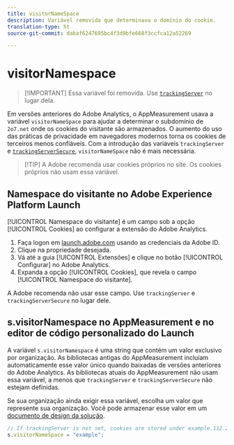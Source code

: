 ```yaml
---
title: visitorNameSpace
description: Variável removida que determinava o domínio do cookie.
translation-type: ht
source-git-commit: dabaf6247695bc4f3d9bfe668f3ccfca12a52269

---
```



# visitorNamespace

>[!IMPORTANT] Essa variável foi removida. Use [`trackingServer`](trackingserver.md) no lugar dela.

Em versões anteriores do Adobe Analytics, o AppMeasurement usava a variável `visitorNameSpace` para ajudar a determinar o subdomínio de `2o7.net` onde os cookies do visitante são armazenados. O aumento do uso das práticas de privacidade em navegadores modernos torna os cookies de terceiros menos confiáveis. Com a introdução das variáveis `trackingServer` e [`trackingServerSecure`](trackingserversecure.md), `visitorNameSpace` não é mais necessária.

>[!TIP] A Adobe recomenda usar cookies próprios no site. Os cookies próprios não usam essa variável.

## Namespace do visitante no Adobe Experience Platform Launch

[!UICONTROL Namespace do visitante] é um campo sob a opção [!UICONTROL Cookies] ao configurar a extensão do Adobe Analytics.

1. Faça logon em [launch.adobe.com](https://launch.adobe.com) usando as credenciais da Adobe ID.
2. Clique na propriedade desejada.
3. Vá até a guia [!UICONTROL Extensões] e clique no botão [!UICONTROL Configurar] no Adobe Analytics.
4. Expanda a opção [!UICONTROL Cookies], que revela o campo [!UICONTROL Namespace do visitante].

A Adobe recomenda não usar esse campo. Use `trackingServer` e `trackingServerSecure` no lugar dele.

## s.visitorNamespace no AppMeasurement e no editor de código personalizado do Launch

A variável `s.visitorNamespace` é uma string que contém um valor exclusivo por organização. As bibliotecas antigas do AppMeasurement incluíam automaticamente esse valor único quando baixadas de versões anteriores do Adobe Analytics. As bibliotecas atuais do AppMeasurement não usam essa variável, a menos que `trackingServer` e `trackingServerSecure` não estejam definidas.

Se sua organização ainda exigir essa variável, escolha um valor que represente sua organização. Você pode armazenar esse valor em um [documento de design da solução](../../prepare/solution-design.md).

```js
// If trackingServer is not set, cookies are stored under example.112.2o7.net
s.visitorNameSpace = "example";
```

